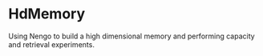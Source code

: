 # HdMemory
Using Nengo to build a high dimensional memory and performing capacity and retrieval experiments.
